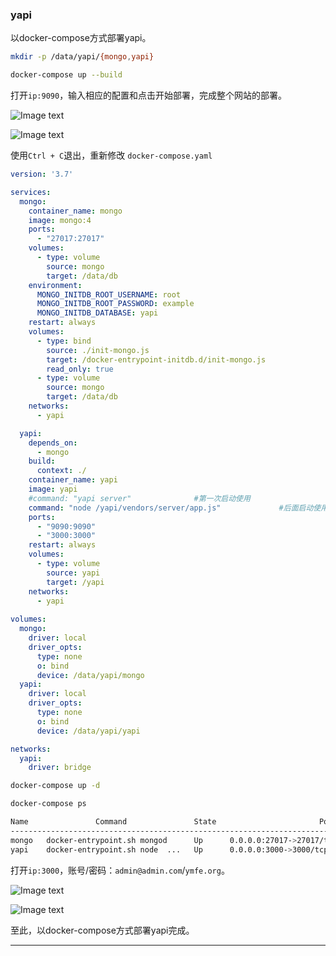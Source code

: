 ### yapi

以docker-compose方式部署yapi。

```bash
mkdir -p /data/yapi/{mongo,yapi}

docker-compose up --build
```

打开`ip:9090`，输入相应的配置和点击开始部署，完成整个网站的部署。

![Image text](https://github.com/Tobewont/docker-compose/blob/master/yapi/png/yapi-1.png)

![Image text](https://github.com/Tobewont/docker-compose/blob/master/yapi/png/yapi-2.png)

使用`Ctrl + C`退出，重新修改 `docker-compose.yaml`

```yaml
version: '3.7'

services:
  mongo:
    container_name: mongo
    image: mongo:4
    ports:
      - "27017:27017"
    volumes:
      - type: volume
        source: mongo
        target: /data/db
    environment:
      MONGO_INITDB_ROOT_USERNAME: root
      MONGO_INITDB_ROOT_PASSWORD: example
      MONGO_INITDB_DATABASE: yapi
    restart: always
    volumes:
      - type: bind
        source: ./init-mongo.js
        target: /docker-entrypoint-initdb.d/init-mongo.js
        read_only: true
      - type: volume
        source: mongo
        target: /data/db
    networks:
      - yapi

  yapi:
    depends_on:
      - mongo
    build:
      context: ./
    container_name: yapi
    image: yapi
    #command: "yapi server"              #第一次启动使用
    command: "node /yapi/vendors/server/app.js"             #后面启动使用
    ports: 
      - "9090:9090"
      - "3000:3000"
    restart: always
    volumes:
      - type: volume
        source: yapi
        target: /yapi
    networks:
      - yapi
      
volumes:
  mongo:
    driver: local
    driver_opts:
      type: none
      o: bind
      device: /data/yapi/mongo
  yapi:
    driver: local
    driver_opts:
      type: none
      o: bind
      device: /data/yapi/yapi

networks:
  yapi:
    driver: bridge
```

```bash
docker-compose up -d

docker-compose ps

Name               Command               State                       Ports                     
-----------------------------------------------------------------------------------------------
mongo   docker-entrypoint.sh mongod      Up      0.0.0.0:27017->27017/tcp                      
yapi    docker-entrypoint.sh node  ...   Up      0.0.0.0:3000->3000/tcp, 0.0.0.0:9090->9090/tcp
```

打开`ip:3000`，账号/密码：`admin@admin.com`/`ymfe.org`。

![Image text](https://github.com/Tobewont/docker-compose/blob/master/yapi/png/yapi-3.png)

![Image text](https://github.com/Tobewont/docker-compose/blob/master/yapi/png/yapi-4.png)

至此，以docker-compose方式部署yapi完成。

---
